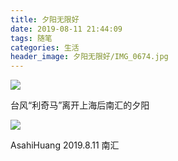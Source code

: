 ```yaml
---
title: 夕阳无限好
date: 2019-08-11 21:44:09
tags: 随笔
categories: 生活
header_image: 夕阳无限好/IMG_0674.jpg
---
```


![](https://images-asahih-com.s3.ap-northeast-1.amazonaws.com/blog/2020/04/04/IMG_0674.jpg)

台风“利奇马”离开上海后南汇的夕阳

<!--more-->

![](https://images-asahih-com.s3.ap-northeast-1.amazonaws.com/blog/2020/04/04/IMG_0683.jpg)



AsahiHuang
2019.8.11 
南汇

